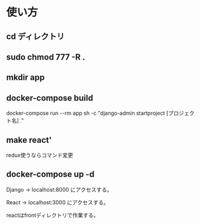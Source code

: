 # 使い方
## cd ディレクトリ
## sudo chmod 777 -R .
## mkdir app
## docker-compose build
docker-compose run --rm app sh -c "django-admin startproject [プロジェクト名] ."
## make react'
redux使うならコマンド変更
## docker-compose up -d

Django -> localhost:8000 にアクセスする。

React -> localhost:3000 にアクセスする。

reactはfrontディレクトリで作業する。

